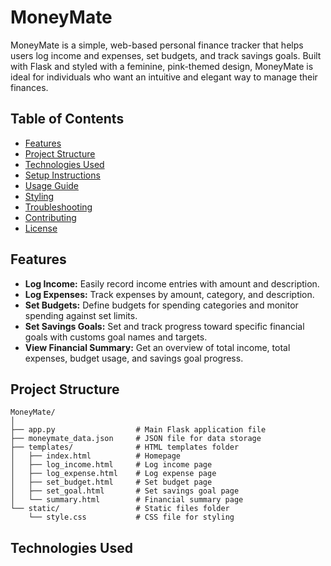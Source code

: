 # MoneyMate
MoneyMate is a simple, web-based personal finance tracker that helps users log income and expenses, set budgets, and track savings goals. Built with Flask and styled with a feminine, pink-themed design, MoneyMate is ideal for individuals who want an intuitive and elegant way to manage their finances.

## Table of Contents
- [Features](#features)
- [Project Structure](#project-structure)
- [Technologies Used](#technologies-used)
- [Setup Instructions](#setup-instructions)
- [Usage Guide](#usage-guide)
- [Styling](#styling)
- [Troubleshooting](#troubleshooting)
- [Contributing](#contributing)
- [License](#license)
## Features

- **Log Income:** Easily record income entries with amount and description.
- **Log Expenses:** Track expenses by amount, category, and description.
- **Set Budgets:** Define budgets for spending categories and monitor spending against set limits.
- **Set Savings Goals:** Set and track progress toward specific financial goals with customs goal names and targets.
- **View Financial Summary:** Get an overview of total income, total expenses, budget usage, and savings goal progress.
## Project Structure

```plaintext
MoneyMate/
│
├── app.py                  # Main Flask application file
├── moneymate_data.json     # JSON file for data storage
├── templates/              # HTML templates folder
│   ├── index.html          # Homepage
│   ├── log_income.html     # Log income page
│   ├── log_expense.html    # Log expense page
│   ├── set_budget.html     # Set budget page
│   ├── set_goal.html       # Set savings goal page
│   └── summary.html        # Financial summary page
└── static/                 # Static files folder
    └── style.css           # CSS file for styling
```
## Technologies Used
